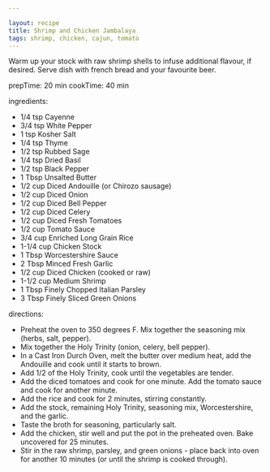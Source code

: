 ```yaml
---

layout: recipe
title: Shrimp and Chicken Jambalaya
tags: shrimp, chicken, cajun, tomato
---
```


Warm up your stock with raw shrimp shells to infuse additional flavour, if desired. Serve dish with french bread and your favourite beer.

prepTime: 20 min
cookTime: 40 min

ingredients:
- 1/4 tsp Cayenne
- 3/4 tsp White Pepper
- 1 tsp Kosher Salt
- 1/4 tsp Thyme
- 1/2 tsp Rubbed Sage
- 1/4 tsp Dried Basil
- 1/2 tsp Black Pepper
- 1 Tbsp Unsalted Butter
- 1/2 cup Diced Andouille (or Chirozo sausage)
- 1/2 cup Diced Onion
- 1/2 cup Diced Bell Pepper
- 1/2 cup Diced Celery
- 1/2 cup Diced Fresh Tomatoes
- 1/2 cup Tomato Sauce
- 3/4 cup Enriched Long Grain Rice
- 1-1/4 cup Chicken Stock
- 1 Tbsp Worcestershire Sauce
- 2 Tbsp Minced Fresh Garlic
- 1/2 cup Diced Chicken (cooked or raw)
- 1-1/2 cup Medium Shrimp
- 1 Tbsp Finely Chopped Italian Parsley
- 3 Tbsp Finely Sliced Green Onions

directions:
- Preheat the oven to 350 degrees F. Mix together the seasoning mix (herbs, salt, pepper).
- Mix together the Holy Trinity (onion, celery, bell pepper).
- In a Cast Iron Durch Oven, melt the butter over medium heat, add the Andouille and cook until it starts to brown.
- Add 1/2 of the Holy Trinity, cook until the vegetables are tender.
- Add the diced tomatoes and cook for one minute. Add the tomato sauce and cook for another minute.
- Add the rice and cook for 2 minutes, stirring constantly.
- Add the stock, remaining Holy Trinity, seasoning mix, Worcestershire, and the garlic.
- Taste the broth for seasoning, particularly salt.
- Add the chicken, stir well and put the pot in the preheated oven. Bake uncovered for 25 minutes.
- Stir in the raw shrimp, parsley, and green onions - place back into oven for another 10 minutes (or until the shrimp is cooked through).
